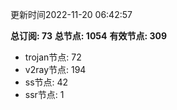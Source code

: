 更新时间2022-11-20 06:42:57

**总订阅: 73**
**总节点: 1054**
**有效节点: 309**
- trojan节点: 72
- v2ray节点: 194
- ss节点: 42
- ssr节点: 1
